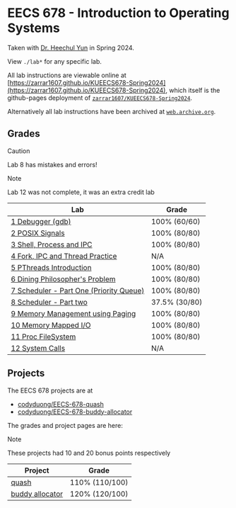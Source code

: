 # EECS 678 - Introduction to Operating Systems

Taken with [Dr. Heechul Yun](https://web.archive.org/web/https://www.ittc.ku.edu/~heechul/) in Spring 2024.

View `./lab*` for any specific lab.

All lab instructions are viewable online at [https://zarrar1607.github.io/KUEECS678-Spring2024](https://zarrar1607.github.io/KUEECS678-Spring2024), which itself is the github-pages deployment of [`zarrar1607/KUEECS678-Spring2024`](https://github.com/zarrar1607/KUEECS678-Spring2024).

Alternatively all lab instructions have been archived at [`web.archive.org`](https://web.archive.org/web/20240410204517/https://zarrar1607.github.io/KUEECS678-Spring2024/).

## Grades

> [!CAUTION]
> Lab 8 has mistakes and errors!

> [!NOTE]
> Lab 12 was not complete, it was an extra credit lab

| Lab                                                                                                                                                               | Grade         |
| ----------------------------------------------------------------------------------------------------------------------------------------------------------------- | ------------- |
| [1 Debugger (gdb)](https://web.archive.org/web/20240410204734/https://zarrar1607.github.io/KUEECS678-Spring2024/Lab1/lab1_gdb.html)                               | 100% (60/60)  |
| [2 POSIX Signals](https://web.archive.org/web/20240410204728/https://zarrar1607.github.io/KUEECS678-Spring2024/Lab2/lab2_signal.html)                             | 100% (80/80)  |
| [3 Shell, Process and IPC](https://web.archive.org/web/20240410204734/https://zarrar1607.github.io/KUEECS678-Spring2024/Lab3/lab3_process_ipc.html)               | 100% (80/80)  |
| [4 Fork, IPC and Thread Practice](https://web.archive.org/web/20240410204735/https://zarrar1607.github.io/KUEECS678-Spring2024/Lab4/lab4_practice.html)           | N/A           |
| [5 PThreads Introduction](https://web.archive.org/web/20240410204752/https://zarrar1607.github.io/KUEECS678-Spring2024/Lab5/lab5_pthreadintro.html)               | 100% (80/80)  |
| [6 Dining Philosopher's Problem](https://web.archive.org/web/20240410204804/https://zarrar1607.github.io/KUEECS678-Spring2024/Lab6/lab6_pthreaddp.html)           | 100% (80/80)  |
| [7 Scheduler - Part One (Priority Queue)](https://web.archive.org/web/20240410204751/https://zarrar1607.github.io/KUEECS678-Spring2024/Lab7/lab7_scheduler1.html) | 100% (80/80)  |
| [8 Scheduler - Part two](https://web.archive.org/web/20240410204757/https://zarrar1607.github.io/KUEECS678-Spring2024/Lab8/lab8_scheduler2.html)                  | 37.5% (30/80) |
| [9 Memory Management using Paging](https://web.archive.org/web/20240410204738/https://zarrar1607.github.io/KUEECS678-Spring2024/Lab9/lab9_pagingmm.html)          | 100% (80/80)  |
| [10 Memory Mapped I/O](https://web.archive.org/web/20240410204747/https://zarrar1607.github.io/KUEECS678-Spring2024/Lab10/lab10_memio.html)                       | 100% (80/80)  |
| [11 Proc FileSystem](https://web.archive.org/web/20240506213945/https://zarrar1607.github.io/KUEECS678-Spring2024/Lab11/lab11_procfs.html)                        | 100% (80/80)  |
| [12 System Calls](https://web.archive.org/web/20240506214146/https://zarrar1607.github.io/KUEECS678-Spring2024/Lab12/Lab12_system_calls.html)                     | N/A           |

## Projects

The EECS 678 projects are at
- [codyduong/EECS-678-quash](https://github.com/codyduong/EECS-678-quash)
- [codyduong/EECS-678-buddy-allocator](https://github.com/codyduong/EECS-678-buddy-allocator)

The grades and project pages are here:

> [!NOTE]
> These projects had 10 and 20 bonus points respectively

| Project                                                                                                                                            | Grade          |
| -------------------------------------------------------------------------------------------------------------------------------------------------- | -------------- |
| [quash](https://web.archive.org/web/20240506215538/https://zarrar1607.github.io/KUEECS678-Spring2024/projects/quash/doc/html/index.html)           | 110% (110/100) |
| [buddy allocator](https://web.archive.org/web/20240506215444/https://zarrar1607.github.io/KUEECS678-Spring2024/projects/buddy/doc/html/index.html) | 120% (120/100) |
